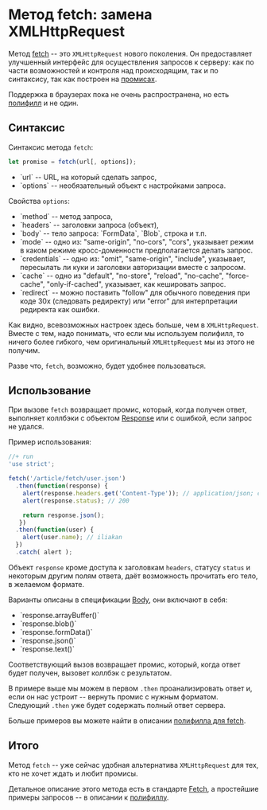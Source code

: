 
# Метод fetch: замена XMLHttpRequest

Метод [fetch](https://fetch.spec.whatwg.org/) -- это `XMLHttpRequest` нового поколения. Он предоставляет улучшенный интерфейс для осуществления запросов к серверу: как по части возможностей и контроля над происходящим, так и по синтаксису, так как построен на [промисах](/promise).

Поддержка в браузерах пока не очень распространена, но есть [полифилл](https://github.com/github/fetch) и не один. 

## Синтаксис

Синтаксис метода `fetch`:
```js
let promise = fetch(url[, options]);
```

<ul>
<li>`url` -- URL, на который сделать запрос,</li>
<li>`options` -- необязательный объект с настройками запроса.</li>
</ul>

Свойства `options`:
<ul>
<li>`method` -- метод запроса,</li>
<li>`headers` -- заголовки запроса (объект),</li>
<li>`body` -- тело запроса: `FormData`, `Blob`, строка и т.п.</li>
<li>`mode` -- одно из: "same-origin", "no-cors", "cors", указывает режим в каком режиме кросс-доменности предполагается делать запрос.</li>
<li>`credentials` -- одно из: "omit", "same-origin", "include", указывает, пересылать ли куки и заголовки авторизации вместе с запросом.</li>
<li>`cache` -- одно из "default", "no-store", "reload", "no-cache", "force-cache", "only-if-cached", указывает, как кешировать запрос.</li>
<li>`redirect` -- можно поставить "follow" для обычного поведения при коде 30x (следовать редиректу) или "error" для интерпретации редиректа как ошибки.</li>
</ul>

Как видно, всевозможных настроек здесь больше, чем в `XMLHttpRequest`. Вместе с тем, надо понимать, что если мы используем полифилл, то ничего более гибкого, чем оригинальный `XMLHttpRequest` мы из этого не получим.

Разве что, `fetch`, возможно, будет удобнее пользоваться. 

## Использование

При вызове `fetch` возвращает промис, который, когда получен ответ, выполняет коллбэки с объектом [Response](https://fetch.spec.whatwg.org/#response) или с ошибкой, если запрос не удался.

Пример использования:

```js
//+ run
'use strict';

fetch('/article/fetch/user.json')
  .then(function(response) {
    alert(response.headers.get('Content-Type')); // application/json; charset=utf-8
    alert(response.status); // 200

    return response.json();
   })
  .then(function(user) {
    alert(user.name); // iliakan
  })
  .catch( alert );
```

Объект `response` кроме доступа к заголовкам `headers`, статусу `status` и некоторым другим полям ответа, даёт возможность прочитать его тело, в желаемом формате.

Варианты описаны в спецификации [Body](https://fetch.spec.whatwg.org/#body), они включают в себя:

<ul>
<li>`response.arrayBuffer()`</li>
<li>`response.blob()`</li>
<li>`response.formData()`</li>
<li>`response.json()`</li>
<li>`response.text()`</li>
</ul>

Соответствующий вызов возвращает промис, который, когда ответ будет получен, вызовет коллбэк с результатом.

В примере выше мы можем в первом `.then` проанализировать ответ и, если он нас устроит -- вернуть промис с нужным форматом. Следующий `.then` уже будет содержать полный ответ сервера.

Больше примеров вы можете найти в описании [полифилла для fetch](https://github.com/github/fetch).

## Итого

Метод `fetch` -- уже сейчас удобная альтернатива `XMLHttpRequest` для тех, кто не хочет ждать и любит промисы.

Детальное описание этого метода есть в стандарте [Fetch](https://fetch.spec.whatwg.org/), а простейшие примеры запросов -- в описании к [полифиллу](https://github.com/github/fetch). 